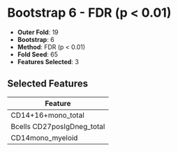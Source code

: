 # Bootstrap 6 - FDR (p < 0.01)

- **Outer Fold**: 19
- **Bootstrap**: 6
- **Method**: FDR (p < 0.01)
- **Fold Seed**: 65
- **Features Selected**: 3

## Selected Features

| Feature |
|---------|
| CD14+16+mono_total |
| Bcells CD27posIgDneg_total |
| CD14mono_myeloid |
